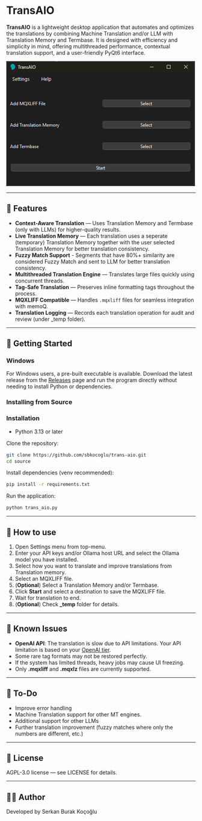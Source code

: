﻿# TransAIO

**TransAIO** is a lightweight desktop application that automates and optimizes the translations by combining Machine Translation and/or LLM with Translation Memory and Termbase. It is designed with efficiency and simplicity in mind, offering multithreaded performance, contextual translation support, and a user-friendly PyQt6 interface.

![UI Screenshot](resources/transaio-screenshot.png) 

---

## 🔧 Features

- **Context-Aware Translation** — Uses Translation Memory and Termbase (only with LLMs) for higher-quality results.
- **Live Translation Memory** — Each translation uses a seperate (temporary) Translation Memory together with the user selected Translation Memory for better translation consistency.
- **Fuzzy Match Support** - Segments that have 80%+ similarity are considered Fuzzy Match and sent to LLM for better translation consistency.
- **Multithreaded Translation Engine** — Translates large files quickly using concurrent threads.
- **Tag-Safe Translation** — Preserves inline formatting tags throughout the process.
- **MQXLIFF Compatible** — Handles `.mqxliff` files for seamless integration with memoQ.
- **Translation Logging** — Records each translation operation for audit and review (under _temp folder).

---

## 🚀 Getting Started

### Windows 

For Windows users, a pre-built executable is available. Download the latest release from the [Releases](https://github.com/sbkocoglu/trans-aio/releases/latest) page and run the program directly without needing to install Python or dependencies.

### Installing from Source

### Installation

- Python 3.13 or later

Clone the repository:

```bash
git clone https://github.com/sbkocoglu/trans-aio.git
cd source
```

Install dependencies (venv recommended):

```bash
pip install -r requirements.txt
```

Run the application:

```bash
python trans_aio.py
```

---

## 🧪 How to use
1. Open Settings menu from top-menu.
2. Enter your API keys and/or Ollama host URL and select the Ollama model you have installed.
3. Select how you want to translate and improve translations from Translation memory.
4. Select an MQXLIFF file.
5. (**Optional**) Select a Translation Memory and/or Termbase.
6. Click **Start** and select a destination to save the MQXLIFF file.
7. Wait for translation to end.
8. (**Optional**) Check **_temp** folder for details.

---

## 🐛 Known Issues

- **OpenAI API**: The translation is slow due to API limitations. Your API limitation is based on your [OpenAI tier](https://platform.openai.com/settings/organization/limits).
- Some rare tag formats may not be restored perfectly.
- If the system has limited threads, heavy jobs may cause UI freezing.
- Only **.mqxliff** and **.mqxlz** files are currently supported.

---

## 📌 To-Do

- Improve error handling 
- Machine Translation support for other MT engines.
- Additional support for other LLMs
- Further translation improvement (fuzzy matches where only the numbers are different, etc.)

---

## 📄 License
AGPL-3.0 license — see LICENSE for details.

---

## 👨‍💻 Author
Developed by Serkan Burak Koçoğlu